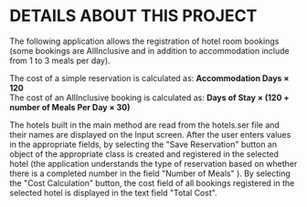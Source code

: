 # DETAILS ABOUT THIS PROJECT
The following application allows the registration of hotel room bookings (some bookings are AllInclusive and in addition to accommodation include from 1 to 3 meals per day).

The cost of a simple reservation is calculated as: 
**Accommodation Days × 120** \
The cost of an AllInclusive booking is calculated as:
**Days of Stay × (120 + number of Meals Per Day × 30)**

The hotels built in the main method are read from the hotels.ser file and their names are displayed on the Input screen. After the user enters values in the appropriate fields, by selecting the "Save Reservation" button an object of the appropriate class is created and registered in the selected hotel (the application understands the type of reservation based on whether there is a completed number in the field "Number of Meals" ). By selecting the "Cost Calculation" button, the cost field of all bookings registered in the selected hotel is displayed in the text field "Total Cost".
